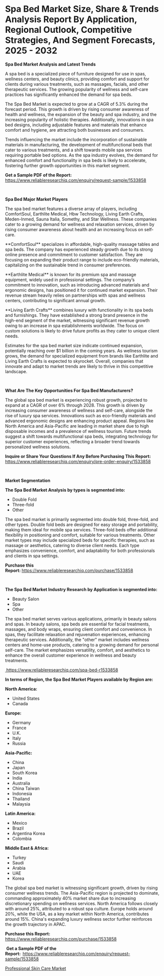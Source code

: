 <p><h1>Spa Bed Market Size, Share & Trends Analysis Report By Application, Regional Outlook, Competitive Strategies, And Segment Forecasts, 2025 - 2032</h1></p><p><strong>Spa Bed Market Analysis and Latest Trends</strong></p>
<p><p>A spa bed is a specialized piece of furniture designed for use in spas, wellness centers, and beauty clinics, providing comfort and support for clients during various treatments, such as massages, facials, and other therapeutic services. The growing popularity of wellness and self-care practices has significantly enhanced the demand for spa beds.</p><p>The Spa Bed Market is expected to grow at a CAGR of 5.3% during the forecast period. This growth is driven by rising consumer awareness of health and wellness, the expansion of the beauty and spa industry, and the increasing popularity of holistic therapies. Additionally, innovations in spa bed designs, including adjustable features and materials that enhance comfort and hygiene, are attracting both businesses and consumers.</p><p>Trends influencing the market include the incorporation of sustainable materials in manufacturing, the development of multifunctional beds that cater to various treatments, and a shift towards mobile spa services requiring portable bed options. As the spa industry evolves, the demand for enhanced comfort and functionality in spa beds is likely to accelerate, fostering further growth opportunities in this market segment.</p></p>
<p><strong>Get a Sample PDF of the Report:&nbsp;</strong> <a href="https://www.reliableresearchiq.com/enquiry/request-sample/1533858?utm_campaign=3139&utm_medium=2&utm_source=Github&utm_content=ia&utm_term=04042025&utm_id=spa-bed">https://www.reliableresearchiq.com/enquiry/request-sample/1533858</a></p>
<p>&nbsp;</p>
<p><strong>Spa Bed Major Market Players</strong></p>
<p><p>The spa bed market features a diverse array of players, including ComfortSoul, Earthlite Medical, Hbw Technology, Living Earth Crafts, Meden-Inmed, Sauna Italia, Somethy, and Star Wellness. These companies cater to a growing demand for wellness and relaxation services, driven by rising consumer awareness about health and an increasing focus on self-care.</p><p>**ComfortSoul** specializes in affordable, high-quality massage tables and spa beds. The company has experienced steady growth due to its strong online presence and commitment to customer satisfaction. They are focusing on expanding their product range to include eco-friendly materials, capitalizing on the sustainable trend in consumer preferences.</p><p>**Earthlite Medical** is known for its premium spa and massage equipment, widely used in professional settings. The company’s commitment to innovation, such as introducing advanced materials and ergonomic designs, has positioned it for continued market expansion. Their revenue stream heavily relies on partnerships with spas and wellness centers, contributing to significant annual growth.</p><p>**Living Earth Crafts** combines luxury with functionality in its spa beds and furnishings. They have established a strong brand presence in the high-end segment of the market, witnessing significant revenue growth owing to an increase in spa establishments worldwide. The focus on custom solutions is likely to drive future profits as they cater to unique client needs.</p><p>Estimates for the spa bed market size indicate continued expansion, potentially reaching over $1 billion in the coming years. As wellness tourism grows, the demand for specialized equipment from brands like Earthlite and Living Earth Crafts is expected to skyrocket. Overall, companies that innovate and adapt to market trends are likely to thrive in this competitive landscape.</p></p>
<p>&nbsp;</p>
<p><strong>What Are The Key Opportunities For Spa Bed Manufacturers?</strong></p>
<p><p>The global spa bed market is experiencing robust growth, projected to expand at a CAGR of over 6% through 2028. This growth is driven by increasing consumer awareness of wellness and self-care, alongside the rise of luxury spa services. Innovations such as eco-friendly materials and advanced ergonomic designs are enhancing product appeal. Regions like North America and Asia-Pacific are leading in market share due to high disposable incomes and a prevalence of wellness tourism. Future trends suggest a shift towards multifunctional spa beds, integrating technology for superior customer experiences, reflecting a broader trend towards personalized wellness solutions.</p></p>
<p><strong>Inquire or Share Your Questions If Any Before Purchasing This Report:</strong> <a href="https://www.reliableresearchiq.com/enquiry/pre-order-enquiry/1533858?utm_campaign=3139&utm_medium=2&utm_source=Github&utm_content=ia&utm_term=04042025&utm_id=spa-bed">https://www.reliableresearchiq.com/enquiry/pre-order-enquiry/1533858</a></p>
<p>&nbsp;</p>
<p><strong>Market Segmentation</strong></p>
<p><strong>The Spa Bed Market Analysis by types is segmented into:</strong></p>
<p><ul><li>Double Fold</li><li>Three-fold</li><li>Other</li></ul></p>
<p><p>The spa bed market is primarily segmented into double fold, three-fold, and other types. Double fold beds are designed for easy storage and portability, making them ideal for mobile spa services. Three-fold beds offer additional flexibility in positioning and comfort, suitable for various treatments. Other market types may include specialized beds for specific therapies, such as massage or aesthetics, catering to diverse client needs. Each type emphasizes convenience, comfort, and adaptability for both professionals and clients in spa settings.</p></p>
<p><strong>Purchase this Report:&nbsp;</strong><a href="https://www.reliableresearchiq.com/purchase/1533858?utm_campaign=3139&utm_medium=2&utm_source=Github&utm_content=ia&utm_term=04042025&utm_id=spa-bed">https://www.reliableresearchiq.com/purchase/1533858</a></p>
<p>&nbsp;</p>
<p><strong>The Spa Bed Market Industry Research by Application is segmented into:</strong></p>
<p><ul><li>Beauty Salon</li><li>Spa</li><li>Other</li></ul></p>
<p><p>The spa bed market serves various applications, primarily in beauty salons and spas. In beauty salons, spa beds are essential for facial treatments, massages, and body wraps, ensuring client comfort and convenience. In spas, they facilitate relaxation and rejuvenation experiences, enhancing therapeutic services. Additionally, the "other" market includes wellness centers and home-use products, catering to a growing demand for personal self-care. The market emphasizes versatility, comfort, and aesthetics to enhance the overall customer experience in wellness and beauty treatments.</p></p>
<p><a href="https://www.reliableresearchiq.com/spa-bed-r1533858?utm_campaign=3139&utm_medium=2&utm_source=Github&utm_content=ia&utm_term=04042025&utm_id=spa-bed">&nbsp;https://www.reliableresearchiq.com/spa-bed-r1533858</a></p>
<p><strong>In terms of Region, the Spa Bed Market Players available by Region are:</strong></p>
<p>
    <p> <strong> North America: </strong>
        <ul>
            <li>United States</li>
            <li>Canada</li>
        </ul>
        </p> 
    <p> <strong> Europe: </strong>
        <ul>
            <li>Germany</li>
            <li>France</li>
            <li>U.K.</li>
            <li>Italy</li>
            <li>Russia</li>
        </ul>
        </p> 
    <p> <strong> Asia-Pacific: </strong>
        <ul>
            <li>China</li>
            <li>Japan</li>
            <li>South Korea</li>
            <li>India</li>
            <li>Australia</li>
            <li>China Taiwan</li>
            <li>Indonesia</li>
            <li>Thailand</li>
            <li>Malaysia</li>
        </ul>
        </p> 
    <p> <strong> Latin America: </strong>
        <ul>
            <li>Mexico</li>
            <li>Brazil</li>
            <li>Argentina Korea</li>
            <li>Colombia</li>
        </ul>
        </p> 
    <p> <strong> Middle East & Africa: </strong>
        <ul>
            <li>Turkey</li>
            <li>Saudi</li>
            <li>Arabia</li>
            <li>UAE</li>
            <li>Korea</li>
        </ul>
    </p>
    </p>
<p><p>The global spa bed market is witnessing significant growth, driven by rising consumer wellness trends. The Asia-Pacific region is projected to dominate, commanding approximately 40% market share due to increasing discretionary spending on wellness services. North America follows closely with around 25%, attributed to a robust spa culture. Europe holds around 20%, while the USA, as a key market within North America, contributes around 15%. China's expanding luxury wellness sector further reinforces the growth trajectory in APAC.</p></p>
<p><strong>Purchase this Report: </strong><a href="https://www.reliableresearchiq.com/purchase/1533858?utm_campaign=3139&utm_medium=2&utm_source=Github&utm_content=ia&utm_term=04042025&utm_id=spa-bed">https://www.reliableresearchiq.com/purchase/1533858</a></p>
<p>&nbsp;<strong>Get a Sample PDF of the Report:&nbsp;&nbsp;</strong><a href="https://www.reliableresearchiq.com/enquiry/request-sample/1533858?utm_campaign=3139&utm_medium=2&utm_source=Github&utm_content=ia&utm_term=04042025&utm_id=spa-bed">https://www.reliableresearchiq.com/enquiry/request-sample/1533858</a></p>
<p><strong></strong></p>
<p><p><a href="https://github.com/ziwersekos/Market-Research-Report-List-1/blob/main/professional-skin-care-market.md?utm_campaign=3139&utm_medium=2&utm_source=Github&utm_content=ia&utm_term=04042025&utm_id=spa-bed">Professional Skin Care Market</a></p></p>